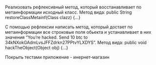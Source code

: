 Реализовать рефлексивный метод, который восстанавливает по метаинформации исходный класс. Метод вида:
public String restoreClassMetainf(Class clazz) {…}

С помощью рефлексии написать метод, который достает по метаинформации все строковые поля обьекта и устанавливает в них значения “You’re hacked. Send 10 btc to 34kNXokGAdmLvsJFFZdrkn27PPtvYLXDYS”.
Метод вида:
public void hackTheObject(Object obj) {…}

Покрыть тестами приложение - инернет-магазин
